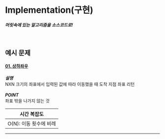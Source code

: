 # Implementation(구현)

#### *머릿속에 있는 알고리즘을 소스코드로!*
<br>

## 예시 문제


#### [01. 상하좌우](./up_down_left_right.py)<br>
__*설명*__<br>
NXN 크기의 좌표에서 입력된 값에 따라 이동했을 때 도착 지점 좌표 리턴<br><br>
__*POINT*__ <br>
좌표 밖을 나가지 않는 것<br>

|시간 복잡도|
|:--:|
|O(N): 이동 횟수에 비례|


--------
